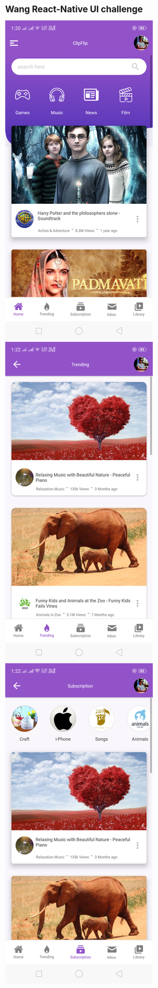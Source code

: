 # Wang React-Native UI challenge

<img src="screenshots/1.Home.png"><img src="screenshots/2.Trending.png"><img src="screenshots/3.Subscription.png">